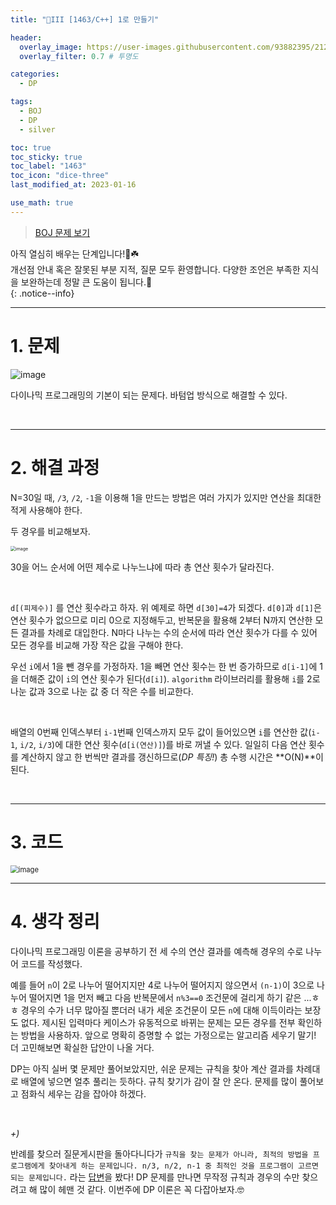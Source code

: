 ```yaml
---
title: "🤍III [1463/C++] 1로 만들기"

header:
  overlay_image: https://user-images.githubusercontent.com/93882395/212930151-6fee7b46-98eb-4e8d-8768-651846032a07.png
  overlay_filter: 0.7 # 투명도

categories:
  - DP

tags:
  - BOJ
  - DP
  - silver

toc: true
toc_sticky: true
toc_label: "1463"
toc_icon: "dice-three"
last_modified_at: 2023-01-16

use_math: true
---
```




> [BOJ 문제 보기](https://www.acmicpc.net/problem/1463)



아직 열심히 배우는 단계입니다!🐣☘️<br>개선점 안내 혹은 잘못된 부분 지적, 질문 모두 환영합니다. 다양한 조언은 부족한 지식을 보완하는데 정말 큰 도움이 됩니다.🥰<br>
{: .notice--info}

---

# 1. 문제

<img src="https://user-images.githubusercontent.com/93882395/212931143-b448d120-05f5-44d4-9b12-29460b1c18db.png" alt="image"  /> 

<br>

다이나믹 프로그래밍의 기본이 되는 문제다. 바텀업 방식으로 해결할 수 있다.

<br>

---

# 2. 해결 과정

N=30일 때, `/3`, `/2`, `-1`을 이용해 1을 만드는 방법은 여러 가지가 있지만 연산을 최대한 적게 사용해야 한다.

두 경우를 비교해보자. 

<img src="https://user-images.githubusercontent.com/93882395/212943967-01d045f6-6ed3-4589-b02d-fa6dc900d7aa.png" alt="image" style="zoom: 50%;" /> 

30을 어느 순서에 어떤 제수로 나누느냐에 따라 총 연산 횟수가 달라진다.

<br>

`d[(피제수)]` 를 연산 횟수라고 하자. 위 예제로 하면 `d[30]=4`가 되겠다. `d[0]`과 `d[1]`은 연산 횟수가 없으므로 미리 0으로 지정해두고, 반복문을 활용해 2부터 N까지 연산한 모든 결과를 차례로 대입한다. N마다 나누는 수의 순서에 따라 연산 횟수가 다를 수 있어 모든 경우를 비교해 가장 작은 값을 구해야 한다.

우선 `i`에서 1을 뺀 경우를 가정하자. 1을 빼면 연산 횟수는 한 번 증가하므로 `d[i-1]`에 1을 더해준 값이 `i`의 연산 횟수가 된다(`d[i]`). `algorithm` 라이브러리를 활용해 `i`를 2로 나눈 값과 3으로 나눈 값 중 더 작은 수를 비교한다.

<br>

배열의 0번째 인덱스부터 `i-1`번째 인덱스까지 모두 값이 들어있으면 `i`를 연산한 값(`i-1`, `i/2`, `i/3`)에 대한 연산 횟수(`d[i(연산)]`)를 바로 꺼낼 수 있다. 일일히 다음 연산 횟수를 계산하지 않고 한 번씩만 결과를 갱신하므로(*DP 특징!*) 총 수행 시간은 **O(N)**이 된다.

<br>

---

# 3. 코드

<script src="https://gist.github.com/yj59/8aa142bc27c0037758e93f8a492b702d.js"></script>

<img src="https://user-images.githubusercontent.com/93882395/212876102-4f7cba24-6c7e-43ea-bb6f-62114400d5f1.png" alt="image" style="zoom: 80%;" />  

<br>

---

# 4. 생각 정리

다이나믹 프로그래밍 이론을 공부하기 전 세 수의 연산 결과를 예측해 경우의 수로 나누어 코드를 작성했다. 

예를 들어 `n`이 2로 나누어 떨어지지만 4로 나누어 떨어지지 않으면서 `(n-1)`이 3으로 나누어 떨어지면 1을 먼저 빼고 다음 반복문에서 `n%3==0` 조건문에 걸리게 하기 같은 ...ㅎㅎ 경우의 수가 너무 많아질 뿐더러 내가 세운 조건문이 모든 `n`에 대해 이득이라는 보장도 없다. 제시된 입력마다 케이스가 유동적으로 바뀌는 문제는 모든 경우를 전부 확인하는 방법을 사용하자. 앞으로 명확히 증명할 수 없는 가정으로는 알고리즘 세우기 말기! 더 고민해보면 확실한 답안이 나올 거다.

DP는 아직 실버 몇 문제만 풀어보았지만, 쉬운 문제는 규칙을 찾아 계산 결과를 차례대로 배열에 넣으면 얼추 풀리는 듯하다. 규칙 찾기가 감이 잘 안 온다. 문제를 많이 풀어보고 점화식 세우는 감을 잡아야 하겠다. 

<br>

*+)*

반례를 찾으러 질문게시판을 돌아다니다가 `규칙을 찾는 문제가 아니라, 최적의 방법을 프로그램에게 찾아내게 하는 문제입니다. n/3, n/2, n-1 중 최적인 것을 프로그램이 고르면 되는 문제입니다.` 라는 [답변](https://www.acmicpc.net/board/view/34860)을 봤다! DP 문제를 만나면 무작정 규칙과 경우의 수만 찾으려고 해 많이 헤맨 것 같다. 이번주에 DP 이론은 꼭 다잡아보자.🤓